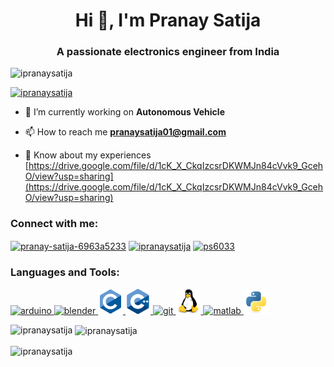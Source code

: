 

<h1 align="center">Hi 👋, I'm Pranay Satija</h1>
<h3 align="center">A passionate electronics engineer from India</h3>

<p align="left"> <img src="https://komarev.com/ghpvc/?username=ipranaysatija&label=Profile%20views&color=0e75b6&style=flat" alt="ipranaysatija" /> </p>

<p align="left"> <a href="https://github.com/ryo-ma/github-profile-trophy"><img src="https://github-profile-trophy.vercel.app/?username=ipranaysatija" alt="ipranaysatija" /></a> </p>

- 🔭 I’m currently working on **Autonomous Vehicle**

- 📫 How to reach me **pranaysatija01@gmail.com**

- 📄 Know about my experiences [https://drive.google.com/file/d/1cK_X_CkqIzcsrDKWMJn84cVvk9_GcehO/view?usp=sharing](https://drive.google.com/file/d/1cK_X_CkqIzcsrDKWMJn84cVvk9_GcehO/view?usp=sharing)

<h3 align="left">Connect with me:</h3>
<p align="left">
<a href="https://linkedin.com/in/pranay-satija-6963a5233" target="blank"><img align="center" src="https://raw.githubusercontent.com/rahuldkjain/github-profile-readme-generator/master/src/images/icons/Social/linked-in-alt.svg" alt="pranay-satija-6963a5233" height="30" width="40" /></a>
<a href="https://instagram.com/ipranaysatija" target="blank"><img align="center" src="https://raw.githubusercontent.com/rahuldkjain/github-profile-readme-generator/master/src/images/icons/Social/instagram.svg" alt="ipranaysatija" height="30" width="40" /></a>
<a href="https://www.codechef.com/users/ps6033" target="blank"><img align="center" src="https://cdn.jsdelivr.net/npm/simple-icons@3.1.0/icons/codechef.svg" alt="ps6033" height="30" width="40" /></a>
</p>

<h3 align="left">Languages and Tools:</h3>
<p align="left"> <a href="https://www.arduino.cc/" target="_blank" rel="noreferrer"> <img src="https://cdn.worldvectorlogo.com/logos/arduino-1.svg" alt="arduino" width="40" height="40"/> </a> <a href="https://www.blender.org/" target="_blank" rel="noreferrer"> <img src="https://download.blender.org/branding/community/blender_community_badge_white.svg" alt="blender" width="40" height="40"/> </a> <a href="https://www.cprogramming.com/" target="_blank" rel="noreferrer"> <img src="https://raw.githubusercontent.com/devicons/devicon/master/icons/c/c-original.svg" alt="c" width="40" height="40"/> </a> <a href="https://www.w3schools.com/cpp/" target="_blank" rel="noreferrer"> <img src="https://raw.githubusercontent.com/devicons/devicon/master/icons/cplusplus/cplusplus-original.svg" alt="cplusplus" width="40" height="40"/> </a> <a href="https://git-scm.com/" target="_blank" rel="noreferrer"> <img src="https://www.vectorlogo.zone/logos/git-scm/git-scm-icon.svg" alt="git" width="40" height="40"/> </a> <a href="https://www.linux.org/" target="_blank" rel="noreferrer"> <img src="https://raw.githubusercontent.com/devicons/devicon/master/icons/linux/linux-original.svg" alt="linux" width="40" height="40"/> </a> <a href="https://www.mathworks.com/" target="_blank" rel="noreferrer"> <img src="https://upload.wikimedia.org/wikipedia/commons/2/21/Matlab_Logo.png" alt="matlab" width="40" height="40"/> </a> <a href="https://www.python.org" target="_blank" rel="noreferrer"> <img src="https://raw.githubusercontent.com/devicons/devicon/master/icons/python/python-original.svg" alt="python" width="40" height="40"/> </a> </p>

<p><img align="left" src="https://github-readme-stats.vercel.app/api/top-langs?username=ipranaysatija&show_icons=true&locale=en&layout=compact" alt="ipranaysatija" /></p>

<p>&nbsp;<img align="center" src="https://github-readme-stats.vercel.app/api?username=ipranaysatija&show_icons=true&locale=en" alt="ipranaysatija" /></p>

<p><img align="center" src="https://github-readme-streak-stats.herokuapp.com/?user=ipranaysatija&" alt="ipranaysatija" /></p>
